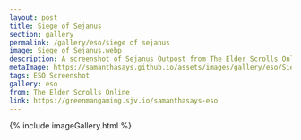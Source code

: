 ```yaml
---
layout: post
title: Siege of Sejanus
section: gallery
permalink: /gallery/eso/siege of sejanus
image: Siege of Sejanus.webp
description: A screenshot of Sejanus Outpost from The Elder Scrolls Online, taken by Samantha Says.
metaImage: https://samanthasays.github.io/assets/images/gallery/eso/Siege of Sejanus.webp
tags: ESO Screenshot
gallery: eso
from: The Elder Scrolls Online
link: https://greenmangaming.sjv.io/samanthasays-eso
---
```

{% include imageGallery.html %}